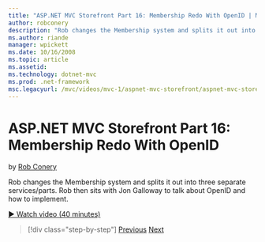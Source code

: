 ```yaml
---
title: "ASP.NET MVC Storefront Part 16: Membership Redo With OpenID | Microsoft Docs"
author: robconery
description: "Rob changes the Membership system and splits it out into three separate services/parts. Rob then sits with Jon Galloway to talk about OpenID and how to imple..."
ms.author: riande
manager: wpickett
ms.date: 10/16/2008
ms.topic: article
ms.assetid: 
ms.technology: dotnet-mvc
ms.prod: .net-framework
msc.legacyurl: /mvc/videos/mvc-1/aspnet-mvc-storefront/aspnet-mvc-storefront-part-16-membership-redo-with-openid
---
```

ASP.NET MVC Storefront Part 16: Membership Redo With OpenID
====================
by [Rob Conery](https://github.com/robconery)

Rob changes the Membership system and splits it out into three separate services/parts. Rob then sits with Jon Galloway to talk about OpenID and how to implement.

[&#9654; Watch video (40 minutes)](https://channel9.msdn.com/Blogs/ASP-NET-Site-Videos/aspnet-mvc-storefront-part-16-membership-redo-with-openid)

>[!div class="step-by-step"]
[Previous](aspnet-mvc-storefront-part-15-public-code-review.md)
[Next](aspnet-mvc-storefront-part-17-checkout-with-jeff-atwood.md)
